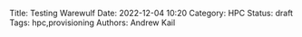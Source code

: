 Title: Testing Warewulf
Date: 2022-12-04 10:20
Category: HPC
Status: draft
Tags: hpc,provisioning
Authors: Andrew Kail
